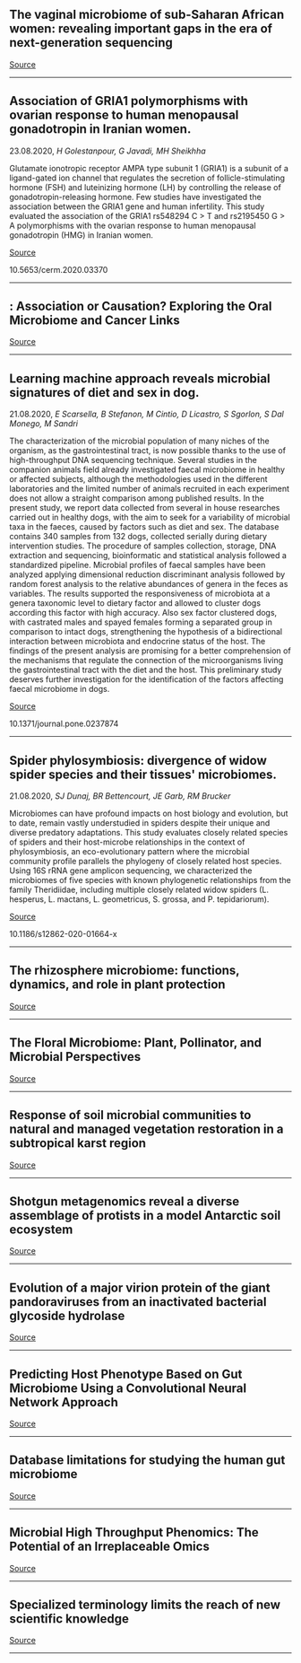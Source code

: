 ##  The vaginal microbiome of sub-Saharan African women: revealing important gaps in the era of next-generation sequencing

[Source](https://doi.org/10.7717/peerj.9684)

---

## Association of GRIA1 polymorphisms with ovarian response to human menopausal gonadotropin in Iranian women.
 23.08.2020, _H Golestanpour, G Javadi, MH Sheikhha_


Glutamate ionotropic receptor AMPA type subunit 1 (GRIA1) is a subunit of a ligand-gated ion channel that regulates the secretion of follicle-stimulating hormone (FSH) and luteinizing hormone (LH) by controlling the release of gonadotropin-releasing hormone. Few studies have investigated the association between the GRIA1 gene and human infertility. This study evaluated the association of the GRIA1 rs548294 C &gt; T and rs2195450 G &gt; A polymorphisms with the ovarian response to human menopausal gonadotropin (HMG) in Iranian women.

[Source](https://doi.org/10.1177/0022034520945242)

10.5653/cerm.2020.03370

---

## : Association or Causation? Exploring the Oral Microbiome and Cancer Links

[Source](https://doi.org/10.1177/0022034520945242)

---

## Learning machine approach reveals microbial signatures of diet and sex in dog.
 21.08.2020, _E Scarsella, B Stefanon, M Cintio, D Licastro, S Sgorlon, S Dal Monego, M Sandri_


The characterization of the microbial population of many niches of the organism, as the gastrointestinal tract, is now possible thanks to the use of high-throughput DNA sequencing technique. Several studies in the companion animals field already investigated faecal microbiome in healthy or affected subjects, although the methodologies used in the different laboratories and the limited number of animals recruited in each experiment does not allow a straight comparison among published results. In the present study, we report data collected from several in house researches carried out in healthy dogs, with the aim to seek for a variability of microbial taxa in the faeces, caused by factors such as diet and sex. The database contains 340 samples from 132 dogs, collected serially during dietary intervention studies. The procedure of samples collection, storage, DNA extraction and sequencing, bioinformatic and statistical analysis followed a standardized pipeline. Microbial profiles of faecal samples have been analyzed applying dimensional reduction discriminant analysis followed by random forest analysis to the relative abundances of genera in the feces as variables. The results supported the responsiveness of microbiota at a genera taxonomic level to dietary factor and allowed to cluster dogs according this factor with high accuracy. Also sex factor clustered dogs, with castrated males and spayed females forming a separated group in comparison to intact dogs, strengthening the hypothesis of a bidirectional interaction between microbiota and endocrine status of the host. The findings of the present analysis are promising for a better comprehension of the mechanisms that regulate the connection of the microorganisms living the gastrointestinal tract with the diet and the host. This preliminary study deserves further investigation for the identification of the factors affecting faecal microbiome in dogs.

[Source](https://doi.org/10.1371/journal.pone.0237874)

10.1371/journal.pone.0237874

---

## Spider phylosymbiosis: divergence of widow spider species and their tissues' microbiomes.
 21.08.2020, _SJ Dunaj, BR Bettencourt, JE Garb, RM Brucker_


Microbiomes can have profound impacts on host biology and evolution, but to date, remain vastly understudied in spiders despite their unique and diverse predatory adaptations. This study evaluates closely related species of spiders and their host-microbe relationships in the context of phylosymbiosis, an eco-evolutionary pattern where the microbial community profile parallels the phylogeny of closely related host species. Using 16S rRNA gene amplicon sequencing, we characterized the microbiomes of five species with known phylogenetic relationships from the family Theridiidae, including multiple closely related widow spiders (L. hesperus, L. mactans, L. geometricus, S. grossa, and P. tepidariorum).

[Source](https://doi.org/10.1186/s12862-020-01664-x)

10.1186/s12862-020-01664-x

---

## The rhizosphere microbiome: functions, dynamics, and role in plant protection

[Source](https://doi.org/10.1007/s40858-020-00390-5)

---

## The Floral Microbiome: Plant, Pollinator, and Microbial Perspectives

[Source](https://www.annualreviews.org/doi/abs/10.1146/annurev-ecolsys-011720-013401)

---

## Response of soil microbial communities to natural and managed vegetation restoration in a subtropical karst region

[Source](https://doi.org/10.1016/j.catena.2020.104849)

---

## Shotgun metagenomics reveal a diverse assemblage of protists in a model Antarctic soil ecosystem

[Source](https://sfamjournals.onlinelibrary.wiley.com/doi/10.1111/1462-2920.15198)

---

## Evolution of a major virion protein of the giant pandoraviruses from an inactivated bacterial glycoside hydrolase

[Source](https://doi.org/10.1093/ve/veaa059)

---

## Predicting Host Phenotype Based on Gut Microbiome Using a Convolutional Neural Network Approach

[Source](https://doi.org/10.1007/978-1-0716-0826-5_12)

---

## Database limitations for studying the human gut microbiome

[Source](https://doi.org/10.7717/peerj-cs.289)

---

## Microbial High Throughput Phenomics: The Potential of an Irreplaceable Omics

[Source](https://doi.org/10.1016/j.csbj.2020.08.010)

---

## Specialized terminology limits the reach of new scientific knowledge

[Source](https://doi.org/10.1101/2020.08.20.258996)

---

